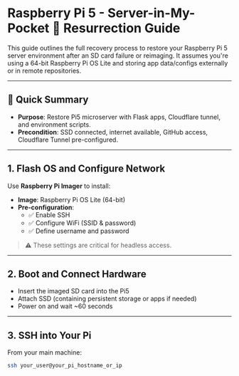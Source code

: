 # Raspberry Pi 5 - Server-in-My-Pocket 🔧 Resurrection Guide

This guide outlines the full recovery process to restore your Raspberry Pi 5 server environment after an SD card failure or reimaging. It assumes you're using a 64-bit Raspberry Pi OS Lite and storing app data/configs externally or in remote repositories.

---

## 🚀 Quick Summary

- **Purpose**: Restore Pi5 microserver with Flask apps, Cloudflare tunnel, and environment scripts.
- **Precondition**: SSD connected, internet available, GitHub access, Cloudflare Tunnel pre-configured.

---

## 1. Flash OS and Configure Network

Use **Raspberry Pi Imager** to install:

- **Image**: Raspberry Pi OS Lite (64-bit)
- **Pre-configuration**:
  - ✅ Enable SSH
  - ✅ Configure WiFi (SSID & password)
  - ✅ Define username and password

> ⚠️ These settings are critical for headless access.

---

## 2. Boot and Connect Hardware

- Insert the imaged SD card into the Pi5
- Attach SSD (containing persistent storage or apps if needed)
- Power on and wait ~60 seconds

---

## 3. SSH into Your Pi

From your main machine:
```bash
ssh your_user@your_pi_hostname_or_ip
